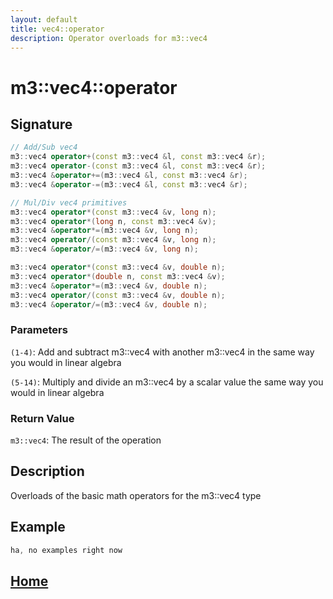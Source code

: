 ```yaml
---
layout: default
title: vec4::operator
description: Operator overloads for m3::vec4
---
```


# m3::vec4::operator

## Signature

```c++
// Add/Sub vec4
m3::vec4 operator+(const m3::vec4 &l, const m3::vec4 &r);
m3::vec4 operator-(const m3::vec4 &l, const m3::vec4 &r);
m3::vec4 &operator+=(m3::vec4 &l, const m3::vec4 &r);
m3::vec4 &operator-=(m3::vec4 &l, const m3::vec4 &r);

// Mul/Div vec4 primitives
m3::vec4 operator*(const m3::vec4 &v, long n);
m3::vec4 operator*(long n, const m3::vec4 &v);
m3::vec4 &operator*=(m3::vec4 &v, long n);
m3::vec4 operator/(const m3::vec4 &v, long n);
m3::vec4 &operator/=(m3::vec4 &v, long n);

m3::vec4 operator*(const m3::vec4 &v, double n);
m3::vec4 operator*(double n, const m3::vec4 &v);
m3::vec4 &operator*=(m3::vec4 &v, double n);
m3::vec4 operator/(const m3::vec4 &v, double n);
m3::vec4 &operator/=(m3::vec4 &v, double n);
```

### Parameters

`(1-4)`: Add and subtract m3::vec4 with another m3::vec4 in the same way you would in linear algebra

`(5-14)`: Multiply and divide an m3::vec4 by a scalar value the same way you would in linear algebra

### Return Value

`m3::vec4`: The result of the operation

## Description

Overloads of the basic math operators for the m3::vec4 type


## Example

```c++
ha, no examples right now
```

## [Home](https://developergy.github.io/math3d/)